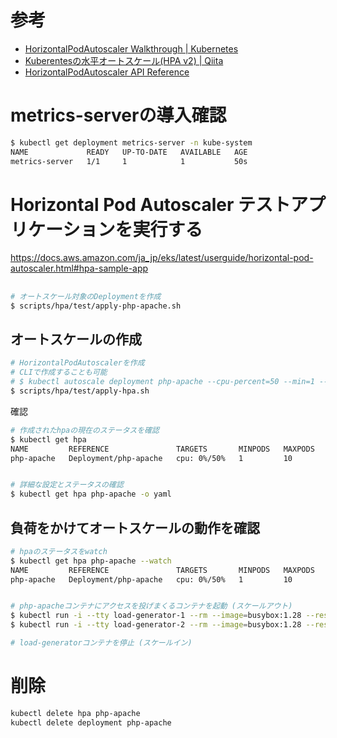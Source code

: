 # 参考

- [HorizontalPodAutoscaler Walkthrough | Kubernetes](https://kubernetes.io/docs/tasks/run-application/horizontal-pod-autoscale-walkthrough/#run-and-expose-php-apache-server)
- [Kuberentesの水平オートスケール(HPA v2) | Qiita](https://qiita.com/shmurata/items/e6bd8c56f3e4f9a8e384)
- [HorizontalPodAutoscaler API Reference](https://kubernetes.io/docs/reference/kubernetes-api/workload-resources/horizontal-pod-autoscaler-v2/)

# metrics-serverの導入確認

```bash
$ kubectl get deployment metrics-server -n kube-system
NAME             READY   UP-TO-DATE   AVAILABLE   AGE
metrics-server   1/1     1            1           50s
```

# Horizontal Pod Autoscaler テストアプリケーションを実行する
https://docs.aws.amazon.com/ja_jp/eks/latest/userguide/horizontal-pod-autoscaler.html#hpa-sample-app

## 


```bash
# オートスケール対象のDeploymentを作成
$ scripts/hpa/test/apply-php-apache.sh
```

## オートスケールの作成


```bash
# HorizontalPodAutoscalerを作成
# CLIで作成することも可能
# $ kubectl autoscale deployment php-apache --cpu-percent=50 --min=1 --max=10
$ scripts/hpa/test/apply-hpa.sh
```

確認

```bash
# 作成されたhpaの現在のステータスを確認
$ kubectl get hpa
NAME         REFERENCE               TARGETS       MINPODS   MAXPODS   REPLICAS   AGE
php-apache   Deployment/php-apache   cpu: 0%/50%   1         10        1          18s


# 詳細な設定とステータスの確認
$ kubectl get hpa php-apache -o yaml
```

## 負荷をかけてオートスケールの動作を確認


```bash
# hpaのステータスをwatch
$ kubectl get hpa php-apache --watch
NAME         REFERENCE               TARGETS       MINPODS   MAXPODS   REPLICAS   AGE
php-apache   Deployment/php-apache   cpu: 0%/50%   1         10        1          95s


# php-apacheコンテナにアクセスを投げまくるコンテナを起動 (スケールアウト)
$ kubectl run -i --tty load-generator-1 --rm --image=busybox:1.28 --restart=Never -- /bin/sh -c "while sleep 0.01; do wget -q -O- http://php-apache; done"
$ kubectl run -i --tty load-generator-2 --rm --image=busybox:1.28 --restart=Never -- /bin/sh -c "while sleep 0.01; do wget -q -O- http://php-apache; done"

# load-generatorコンテナを停止 (スケールイン)
```


# 削除

```bash
kubectl delete hpa php-apache
kubectl delete deployment php-apache
```